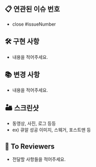 ## 📋 연관된 이슈 번호

- close #issueNumber

## 🛠 구현 사항

- 내용을 적어주세요.

## 📚 변경 사항

- 내용을 적어주세요.

## 🏜 스크린샷

- 동영상, 사진, 로그 등등
- ex) 큐알 성공 이미지, 스웨거, 포스트맨 등

## 💬 To Reviewers

- 전달할 사항들을 적어주세요.
